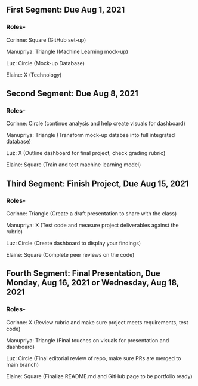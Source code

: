 ## First Segment: Due Aug 1, 2021


### Roles-


Corinne: Square (GitHub set-up)


Manupriya: Triangle (Machine Learning mock-up)


Luz: Circle (Mock-up Database)


Elaine: X (Technology)


## Second Segment: Due Aug 8, 2021


### Roles-


Corinne: Circle (continue analysis and help create visuals for dashboard)


Manupriya: Triangle (Transform mock-up databse into full integrated database)


Luz: X (Outline dashboard for final project, check grading rubric)


Elaine: Square (Train and test machine learning model)


## Third Segment: Finish Project, Due Aug 15, 2021


### Roles-


Corinne: Triangle (Create a draft presentation to share with the class)


Manupriya: X (Test code and measure project deliverables against the rubric)


Luz: Circle (Create dashboard to display your findings)


Elaine: Square (Complete peer reviews on the code)


## Fourth Segment: Final Presentation, Due Monday, Aug 16, 2021 or Wednesday, Aug 18, 2021


### Roles-


Corinne: X (Review rubric and make sure project meets requirements, test code)


Manupriya: Triangle (Final touches on visuals for presentation and dashboard)


Luz: Circle (Final editorial review of repo, make sure PRs are merged to main branch)


Elaine: Square (Finalize README.md and GitHub page to be portfolio ready)

